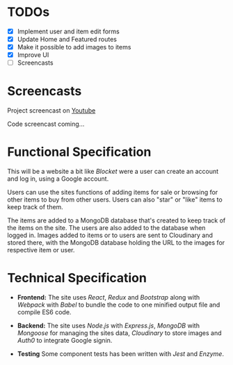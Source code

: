 # TODOs

-   [x] Implement user and item edit forms
-   [x] Update Home and Featured routes
-   [x] Make it possible to add images to items
-   [x] Improve UI
-   [ ] Screencasts

# Screencasts

Project screencast on [Youtube](https://www.youtube.com/watch?v=SVw91nmwZks)

Code screencast coming...

# Functional Specification

This will be a website a bit like _Blocket_ were a user can create an account and log in, using a Google account.

Users can use the sites functions of adding items for sale or browsing for other items to buy from other users. Users can also "star" or "like" items to keep track of them.

The items are added to a MongoDB database that's created to keep track of the items on the site. The users are also added to the database when logged in. Images added to items or to users are sent to Cloudinary and stored there, with the MongoDB database holding the URL to the images for respective item or user.

# Technical Specification

-   **Frontend:** The site uses _React_, _Redux_ and _Bootstrap_ along with _Webpack_ with _Babel_ to bundle the code to one minified output file and compile ES6 code.

-   **Backend:** The site uses _Node.js_ with _Express.js_, _MongoDB_ with _Mongoose_ for managing the sites data, _Cloudinary_ to store images and _Auth0_ to integrate Google signin.

-   **Testing** Some component tests has been written with _Jest_ and _Enzyme_.
